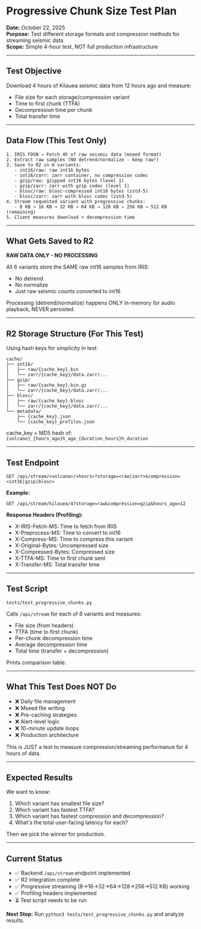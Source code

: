 # Progressive Chunk Size Test Plan

**Date:** October 22, 2025  
**Purpose:** Test different storage formats and compression methods for streaming seismic data  
**Scope:** Simple 4-hour test, NOT full production infrastructure

---

## Test Objective

Download 4 hours of Kilauea seismic data from 12 hours ago and measure:
- File size for each storage/compression variant
- Time to first chunk (TTFA)
- Decompression time per chunk
- Total transfer time

---

## Data Flow (This Test Only)

```
1. IRIS FDSN → Fetch 4h of raw seismic data (mseed format)
2. Extract raw samples (NO detrend/normalize - keep raw!)
3. Save to R2 in 6 variants:
   - int16/raw: raw int16 bytes
   - int16/zarr: zarr container, no compression codec
   - gzip/raw: gzipped int16 bytes (level 1)
   - gzip/zarr: zarr with gzip codec (level 1)
   - blosc/raw: blosc-compressed int16 bytes (zstd-5)
   - blosc/zarr: zarr with blosc codec (zstd-5)
4. Stream requested variant with progressive chunks:
   - 8 KB → 16 KB → 32 KB → 64 KB → 128 KB → 256 KB → 512 KB (remaining)
5. Client measures download + decompression time
```

---

## What Gets Saved to R2

**RAW DATA ONLY - NO PROCESSING**

All 6 variants store the SAME raw int16 samples from IRIS:
- No detrend
- No normalize
- Just raw seismic counts converted to int16

Processing (detrend/normalize) happens ONLY in-memory for audio playback, NEVER persisted.

---

## R2 Storage Structure (For This Test)

Using hash keys for simplicity in test:

```
cache/
├── int16/
│   ├── raw/{cache_key}.bin
│   └── zarr/{cache_key}/data.zarr/...
├── gzip/
│   ├── raw/{cache_key}.bin.gz
│   └── zarr/{cache_key}/data.zarr/...
├── blosc/
│   ├── raw/{cache_key}.blosc
│   └── zarr/{cache_key}/data.zarr/...
└── metadata/
    ├── {cache_key}.json
    └── {cache_key}_profiles.json
```

cache_key = MD5 hash of: `{volcano}_{hours_ago}h_ago_{duration_hours}h_duration`

---

## Test Endpoint

`GET /api/stream/<volcano>/<hours>?storage=<raw|zarr>&compression=<int16|gzip|blosc>`

**Example:**
```
GET /api/stream/kilauea/4?storage=raw&compression=gzip&hours_ago=12
```

**Response Headers (Profiling):**
- X-IRIS-Fetch-MS: Time to fetch from IRIS
- X-Preprocess-MS: Time to convert to int16
- X-Compress-MS: Time to compress this variant
- X-Original-Bytes: Uncompressed size
- X-Compressed-Bytes: Compressed size
- X-TTFA-MS: Time to first chunk sent
- X-Transfer-MS: Total transfer time

---

## Test Script

`tests/test_progressive_chunks.py`

Calls `/api/stream` for each of 6 variants and measures:
- File size (from headers)
- TTFA (time to first chunk)
- Per-chunk decompression time
- Average decompression time
- Total time (transfer + decompression)

Prints comparison table.

---

## What This Test Does NOT Do

- ❌ Daily file management
- ❌ Mseed file writing
- ❌ Pre-caching strategies
- ❌ Alert-level logic
- ❌ 10-minute update loops
- ❌ Production architecture

This is JUST a test to measure compression/streaming performance for 4 hours of data.

---

## Expected Results

We want to know:
1. Which variant has smallest file size?
2. Which variant has fastest TTFA?
3. Which variant has fastest compression and decompression?
4. What's the total user-facing latency for each?

Then we pick the winner for production.

---

## Current Status

- ✅ Backend `/api/stream` endpoint implemented
- ✅ R2 integration complete
- ✅ Progressive streaming (8→16→32→64→128→256→512 KB) working
- ✅ Profiling headers implemented
- ⏳ Test script needs to be run

**Next Step:** Run `python3 tests/test_progressive_chunks.py` and analyze results.

